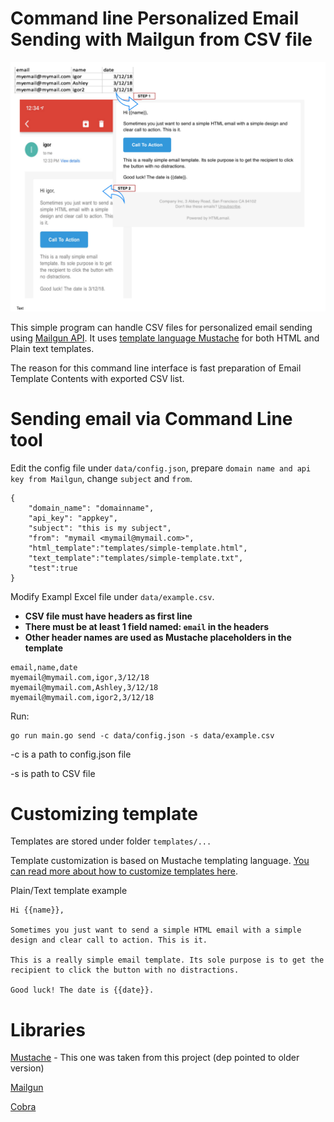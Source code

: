 # Command line Personalized Email Sending with Mailgun from CSV file

![alt text](https://raw.githubusercontent.com/igorrendulic/mailgun-csv-bulk-send/master/docs/mailgun-bulk.png)

This simple program can handle CSV files for personalized email sending using [Mailgun API](https://www.mailgun.com). It uses [template language Mustache](http://mustache.github.io/mustache.5.html) for both HTML and Plain text templates. 

The reason for this command line interface is fast preparation of Email Template Contents with exported CSV list.

# Sending email via Command Line tool

Edit the config file under `data/config.json`, prepare `domain name and api key from Mailgun`, change `subject` and `from`. 
```
{
	"domain_name": "domainname",
	"api_key": "appkey",
	"subject": "this is my subject",
	"from": "mymail <mymail@mymail.com>",
	"html_template":"templates/simple-template.html",
	"text_template":"templates/simple-template.txt",
	"test":true
}
```

Modify Exampl Excel file under `data/example.csv`. 

- **CSV file must have headers as first line**
- **There must be at least 1 field named: `email` in the headers**
- **Other header names are used as Mustache placeholders in the template**

```
email,name,date
myemail@mymail.com,igor,3/12/18
myemail@mymail.com,Ashley,3/12/18
myemail@mymail.com,igor2,3/12/18
```

Run: 
```
go run main.go send -c data/config.json -s data/example.csv 
```

-c is a path to config.json file

-s is path to CSV file

# Customizing template

Templates are stored under folder `templates/...`

Template customization is based on Mustache templating language. [You can read more about how to customize templates here](http://mustache.github.io/mustache.5.html).

Plain/Text template example
```
Hi {{name}},

Sometimes you just want to send a simple HTML email with a simple design and clear call to action. This is it.

This is a really simple email template. Its sole purpose is to get the recipient to click the button with no distractions.

Good luck! The date is {{date}}.
```

# Libraries

[Mustache](https://github.com/hoisie/mustache) - This one was taken from this project (dep pointed to older version)

[Mailgun](https://github.com/mailgun/mailgun-go)

[Cobra](github.com/spf13/cobra)

